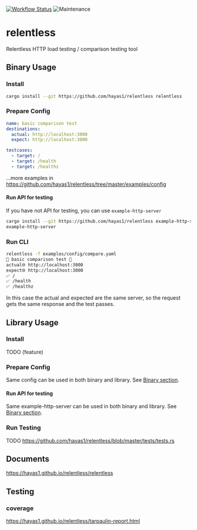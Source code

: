 [![Workflow Status](https://github.com/hayas1/relentless/workflows/Master/badge.svg)](https://github.com/hayas1/relentless/actions?query=workflow%3A%22Master%22)
![Maintenance](https://img.shields.io/badge/maintenance-experimental-blue.svg)

# relentless

Relentless HTTP load testing / comparison testing tool

## Binary Usage
### Install
```sh
cargo install --git https://github.com/hayas1/relentless relentless
```

### Prepare Config
```yaml
name: basic comparison test
destinations:
  actual: http://localhost:3000
  expect: http://localhost:3000

testcases:
  - target: /
  - target: /health
  - target: /healthz
```
...more examples in <https://github.com/hayas1/relentless/tree/master/examples/config>

#### Run API for testing
If you have not API for testing, you can use `example-http-server`
```sh
cargo install --git https://github.com/hayas1/relentless example-http-server
example-http-server
```

### Run CLI
```sh
relentless -f examples/config/compare.yaml
🚀 basic comparison test 🚀
actual🌐 http://localhost:3000
expect🌐 http://localhost:3000
✅ /
✅ /health
✅ /healthz
```
In this case the actual and expected are the same server, so the request gets the same response and the test passes.

## Library Usage
### Install
TODO (feature)

### Prepare Config
Same config can be used in both binary and library. See [Binary section](#prepare-config).

#### Run API for testing
Same example-http-server can be used in both binary and library. See [Binary section](#run-api-for-testing).

### Run Testing
TODO <https://github.com/hayas1/relentless/blob/master/tests/tests.rs>

## Documents
<https://hayas1.github.io/relentless/relentless>

## Testing
### coverage
<https://hayas1.github.io/relentless/tarpaulin-report.html>
